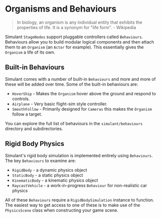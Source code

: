 # Organisms and Behaviours


> In biology, an organism is any individual entity that exhibits the properties of life. It is a synonym for "life form". - Wikipedia


Simulant `StageNodes` support pluggable controllers called `Behaviours`. Behaviours allow you to build modular logical components and then attach them to an `Organism` (an `Actor` for example). This essentially gives the `Organism` a life of its own.

## Built-in Behaviours

Simulant comes with a number of built-in `Behaviours` and more and more of these will be added over time. Some of the built-in behaviours are:

 - `HoverShip` - Makes the `Organism` hover above the ground and respond to controls.
 - `Airplane` - Very basic flight-sim style controller.
 - `SmoothFollow` - Primarily designed for `Cameras` this makes the `Organism` follow a target.

You can explore the full list of behaviours in the `simulant/behaviours` directory and subdirectories.

## Rigid Body Physics

Simulant's rigid body simulation is implemented entirely using `Behaviours`. The key `Behaviours` to examine are:

 - `RigidBody` - a dynamic physics object
 - `StaticBody` - a static physics object
 - `KinematicBody` - a kinematic physics object
 - `RaycastVehicle` - a work-in-progress `Behaviour` for non-realistic car physics

All of these `Behaviours` require a `RigidBodySimulation` instance to function. The easiest way to get access to one of these is to make use of the `PhysicsScene` class when constructing your game scene.

